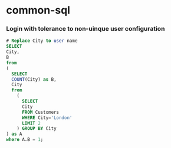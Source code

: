 common-sql
==========
### Login with tolerance to non-uinque user configuration
```sql
# Replace City to user name
SELECT 
City,
B
from 
(
  SELECT 
  COUNT(City) as B,
  City
  from 
    (
      SELECT 
      City
      FROM Customers 
      WHERE City='London'
      LIMIT 2
    ) GROUP BY City
) as A
where A.B = 1;
```
